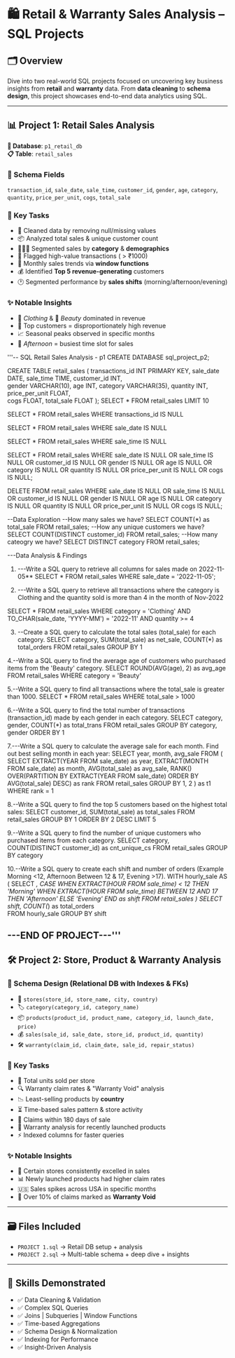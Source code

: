 # 🛍️ Retail & Warranty Sales Analysis – SQL Projects

## 🗂️ Overview  
Dive into two real-world SQL projects focused on uncovering key business insights from **retail** and **warranty** data. From **data cleaning** to **schema design**, this project showcases end-to-end data analytics using SQL.

---

## 📊 Project 1: Retail Sales Analysis  
**📁 Database**: `p1_retail_db`  
**📋 Table**: `retail_sales`

### 🧱 Schema Fields  
`transaction_id`, `sale_date`, `sale_time`, `customer_id`, `gender`, `age`, `category`, `quantity`, `price_per_unit`, `cogs`, `total_sale`

### 🔧 Key Tasks
- 🧹 Cleaned data by removing null/missing values  
- 📦 Analyzed total sales & unique customer count  
- 🧑‍🤝‍🧑 Segmented sales by **category** & **demographics**  
- 💸 Flagged high-value transactions ( > ₹1000)  
- 📅 Monthly sales trends via **window functions**  
- 💰 Identified **Top 5 revenue-generating** customers  
- 🕐 Segmented performance by **sales shifts** (morning/afternoon/evening)

### ✨ Notable Insights
- 👗 *Clothing* & 💄 *Beauty* dominated in revenue  
- 🥇 Top customers = disproportionately high revenue  
- 📈 Seasonal peaks observed in specific months  
- 🌇 *Afternoon* = busiest time slot for sales

'''-- SQL Retail Sales Analysis - p1
CREATE DATABASE sql_project_p2;

CREATE TABLE retail_sales
(
    transactions_id INT PRIMARY KEY,
    sale_date DATE,	
    sale_time TIME,
    customer_id INT,	
    gender VARCHAR(10),
    age INT,
    category VARCHAR(35),
    quantity INT,
    price_per_unit FLOAT,	
    cogs FLOAT,
    total_sale FLOAT
);
SELECT * FROM retail_sales
LIMIT 10

SELECT * FROM retail_sales
WHERE transactions_id IS NULL

SELECT * FROM retail_sales
WHERE sale_date IS NULL

SELECT * FROM retail_sales
WHERE sale_time IS NULL

SELECT * FROM retail_sales
WHERE 
    sale_date IS NULL OR sale_time IS NULL OR customer_id IS NULL OR 
    gender IS NULL OR age IS NULL OR category IS NULL OR 
    quantity IS NULL OR price_per_unit IS NULL OR cogs IS NULL;

DELETE FROM retail_sales
WHERE 
    sale_date IS NULL OR sale_time IS NULL OR customer_id IS NULL OR 
    gender IS NULL OR age IS NULL OR category IS NULL OR 
    quantity IS NULL OR price_per_unit IS NULL OR cogs IS NULL;
	
--Data Exploration
--How many sales we have?
SELECT COUNT(*) as total_sale FROM retail_sales;
--How any unique customers we have?
SELECT COUNT(DISTINCT customer_id) FROM retail_sales;
--How many cateogry we have?
SELECT DISTINCT category FROM retail_sales;

---Data Analysis & Findings

1. ---Write a SQL query to retrieve all columns for sales made on 2022-11-05**
SELECT *
FROM retail_sales
WHERE sale_date = '2022-11-05';

2. ---Write a SQL query to retrieve all transactions where the category is Clothing and the quantity sold is more than 4 in the month of Nov-2022

SELECT *
FROM retail_sales
WHERE 
    category = 'Clothing'
    AND 
    TO_CHAR(sale_date, 'YYYY-MM') = '2022-11'
    AND
    quantity >= 4

3. --Create a SQL query to calculate the total sales (total_sale) for each category.
SELECT 
    category,
    SUM(total_sale) as net_sale,
    COUNT(*) as total_orders
FROM retail_sales
GROUP BY 1

4.--Write a SQL query to find the average age of customers who purchased items from the 'Beauty' category.
SELECT
    ROUND(AVG(age), 2) as avg_age
FROM retail_sales
WHERE category = 'Beauty'


5.--Write a SQL query to find all transactions where the total_sale is greater than 1000.
SELECT * FROM retail_sales
WHERE total_sale > 1000

6.--Write a SQL query to find the total number of transactions (transaction_id) made by each gender in each category.
SELECT 
    category,
    gender,
    COUNT(*) as total_trans
FROM retail_sales
GROUP 
    BY 
    category,
    gender
ORDER BY 1

7.---Write a SQL query to calculate the average sale for each month. Find out best selling month in each year:
SELECT 
       year,
       month,
    avg_sale
FROM 
(    
SELECT 
    EXTRACT(YEAR FROM sale_date) as year,
    EXTRACT(MONTH FROM sale_date) as month,
    AVG(total_sale) as avg_sale,
    RANK() OVER(PARTITION BY EXTRACT(YEAR FROM sale_date) ORDER BY AVG(total_sale) DESC) as rank
FROM retail_sales
GROUP BY 1, 2
) as t1
WHERE rank = 1

8.--Write a SQL query to find the top 5 customers based on the highest total sales:
SELECT 
    customer_id,
    SUM(total_sale) as total_sales
FROM retail_sales
GROUP BY 1
ORDER BY 2 DESC
LIMIT 5

9.--Write a SQL query to find the number of unique customers who purchased items from each category.
SELECT 
    category,    
    COUNT(DISTINCT customer_id) as cnt_unique_cs
FROM retail_sales
GROUP BY category


10.--Write a SQL query to create each shift and number of orders (Example Morning <12, Afternoon Between 12 & 17, Evening >17).
WITH hourly_sale
AS
(
SELECT *,
    CASE
        WHEN EXTRACT(HOUR FROM sale_time) < 12 THEN 'Morning'
        WHEN EXTRACT(HOUR FROM sale_time) BETWEEN 12 AND 17 THEN 'Afternoon'
        ELSE 'Evening'
    END as shift
FROM retail_sales
)
SELECT 
    shift,
    COUNT(*) as total_orders    
FROM hourly_sale
GROUP BY shift

---END OF PROJECT---'''
---

## 🛠️ Project 2: Store, Product & Warranty Analysis

### 🧱 Schema Design (Relational DB with Indexes & FKs)  
- 🏬 `stores(store_id, store_name, city, country)`  
- 🏷️ `category(category_id, category_name)`  
- 📦 `products(product_id, product_name, category_id, launch_date, price)`  
- 💰 `sales(sale_id, sale_date, store_id, product_id, quantity)`  
- 🛠️ `warranty(claim_id, claim_date, sale_id, repair_status)`

### 🔧 Key Tasks
- 🏪 Total units sold per store  
- 🔍 Warranty claim rates & "Warranty Void" analysis  
- 📉 Least-selling products by **country**  
- ⏳ Time-based sales pattern & store activity  
- 📆 Claims within 180 days of sale  
- 🚀 Warranty analysis for recently launched products  
- ⚡ Indexed columns for faster queries

### ✨ Notable Insights
- 🏅 Certain stores consistently excelled in sales  
- 📊 Newly launched products had higher claim rates  
- 🇺🇸 Sales spikes across USA in specific months  
- 🚫 Over 10% of claims marked as **Warranty Void**

---

## 🗃️ Files Included
- `PROJECT 1.sql` → Retail DB setup + analysis  
- `PROJECT 2.sql` → Multi-table schema + deep dive + insights

---

## 💼 Skills Demonstrated
- ✅ Data Cleaning & Validation  
- ✅ Complex SQL Queries  
- ✅ Joins | Subqueries | Window Functions  
- ✅ Time-based Aggregations  
- ✅ Schema Design & Normalization  
- ✅ Indexing for Performance  
- ✅ Insight-Driven Analysis

